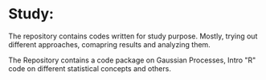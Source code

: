 # Study:

The repository contains codes written for study purpose. Mostly, trying out different approaches, comapring results and analyzing them.

The Repository contains a code package on Gaussian Processes, Intro "R" code on different statistical concepts and others.
